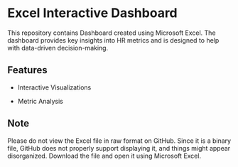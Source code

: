 # **Excel Interactive Dashboard**

This repository contains Dashboard created using Microsoft Excel. The dashboard provides key insights into HR metrics and is designed to help with data-driven decision-making.

## Features

- Interactive Visualizations

- Metric Analysis

## Note

Please do not view the Excel file in raw format on GitHub. Since it is a binary file, GitHub does not properly support displaying it, and things might appear disorganized. Download the file and open it using Microsoft Excel.
